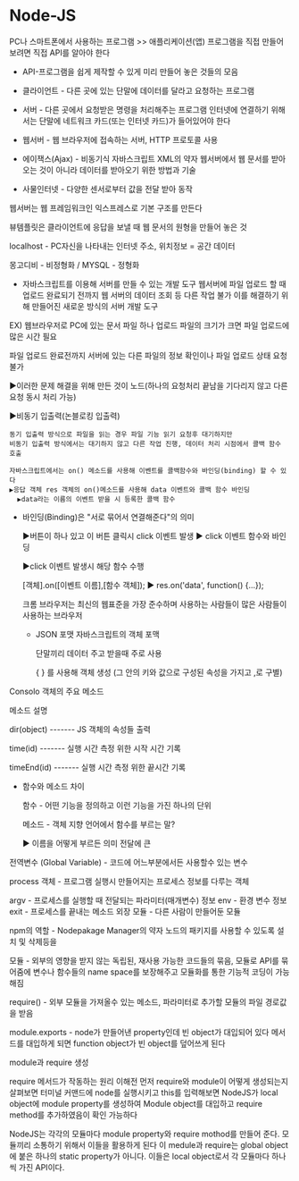 # Node-JS
  
  PC나 스마트폰에서 사용하는 프로그램 >> 애플리케이션(앱)
  프로그램을 직접 만들어 보려면 직접 API를 알아야 한다
  
  + API-프로그램을 쉽게 제작할 수 있게 미리 만들어 놓은 것들의 모음
  + 클라이언트 - 다른 곳에 있는 단말에 데이터를 달라고 요청하는 프로그램
  + 서버 - 다른 곳에서 요청받은 명령을 처리해주는 프로그램
  인터넷에 연결하기 위해서는 단말에 네트워크 카드(또는 인터넷 카드)가 들어있어야 한다
  + 웹서버 - 웹 브라우저에 접속하는 서버, HTTP 프로토콜 사용
  
  + 에이잭스(Ajax) - 비동기식 자바스크립트 XML의 약자
    웹서버에서 웹 문서를 받아오는 것이 아니라 데이터를 받아오기 위한 방법과 기술
    
  + 사물인터넷 - 다양한 센서로부터 값을 전달 받아 동작
  
  웹서버는 웹 프레임워크인 익스프레스로 기본 구조를 만든다
  
  뷰템플릿은 클라이언트에 응답을 보낼 때 웹 문서의 원형을 만들어 놓은 것
  
  localhost - PC자신을 나타내는 인터넷 주소, 위치정보 = 공간 데이터
  
  몽고디비 - 비정형화 / MYSQL - 정형화
  
  
  
  + 자바스크립트를 이용해 서버를 만들 수 있는 개발 도구
  웹서버에 파일 업로드 할 때 업로드 완료되기 전까지 웹 서버의 데이터 조회 등 다른 작업 불가
  이를 해결하기 위해 만들어진 새로운 방식의 서버 개발 도구
  
  EX) 웹브라우저로 PC에 있는 문서 파일 하나 업로드
  파일의 크기가 크면 파일 업로드에 많은 시간 필요
  
  파일 업로드 완료전까지 서버에 있는 다른 파일의 정보 확인이나 파일 업로드 상태 요청 불가
  
  ▶이러한 문제 해결을 위해 만든 것이 노드(하나의 요청처리 끝남을 기다리지 않고 다른 요청 동시 처리 가능)
  
  ▶비동기 입출력(논블로킹 입출력)
  
  
    동기 입출력 방식으로 파일을 읽는 경우 파일 기능 읽기 요청후 대기하지만
    비동기 입출력 방식에서는 대기하지 않고 다른 작업 진행, 데이터 처리 시점에서 콜백 함수 호출
    
    자바스크립트에서는 on() 메소드를 사용해 이벤트를 콜백함수와 바인딩(binding) 할 수 있다
    ▶응답 객체 res 객체의 on()메소드를 사용해 data 이벤트와 콜백 함수 바인딩
      ▶data라는 이름의 이벤트 받을 시 등록한 콜백 함수 

+ 바인딩(Binding)은 "서로 묶어서 연결해준다"의 의미

  ▶버튼이 하나 있고 이 버튼 클릭시 click 이벤트 발생 ▶ click 이벤트 함수와 바인딩
    
    ▶click 이벤트 발생시 해당 함수 수행
    
  [객체].on([이벤트 이름],[함수 객체]); ▶ res.on('data', function() {...});
  
  
  크롬 브라우저는 최신의 웹표준을 가장 준수하며 사용하는 사람들이 많은 사람들이 사용하는 브라우저
  
  + JSON 포맷
    자바스크립트의 객체 포맥
    
    단말끼리 데이터 주고 받을때 주로 사용
    
    { } 를 사용해 객체 생성 (그 안의 키와 값으로 구성된 속성을 가지고 ,로 구별)
    
Consolo 객체의 주요 메소드

  메소드             설명

dir(object) ------- JS 객체의 속성들 출력

  time(id)  ------- 실행 시간 측정 위한 시작 시간 기록
  
timeEnd(id) ------- 실행 시간 측정 위한 끝시간 기록


+ 함수와 메소드 차이

  함수 - 어떤 기능을 정의하고 이런 기능을 가진 하나의 단위
  
  메소드 - 객체 지향 언어에서 함수를 부르는 말?
  
  ▶ 이름을 어떻게 부르든 의미 전달에 큰 
  
전역변수 (Global Variable) - 코드에 어느부분에서든 사용할수 있는 변수

process 객체 - 프로그램 실행시 만들어지는 프로세스 정보를 다루는 객체

argv - 프로세스를 실행할 때 전달되는 파라미터(매개변수) 정보
env - 환경 변수 정보
exit - 프로세스를 끝내는 메소드
외장 모듈 - 다른 사람이 만들어둔 모듈

npm의 역할 - Nodepakage Manager의 약자
            노드의 패키지를 사용할 수 있도록 설치 및 삭제등을 
            
모듈 - 외부의 영향을 받지 않는 독립된, 재사용 가능한 코드들의 묶음,
       모듈로 API를 묶어줌에 변수나 함수들의 name space를 보장해주고 모듈화를 통한 기능적 코딩이 가능해짐
       
require() - 외부 모듈을 가져올수 있는 메소드, 파라미터로 추가할 모듈의 파일 경로값을 받음

module.exports - node가 만들어낸 property인데 빈 object가 대입되어 있다
                 메서드를 대입하게 되면 function object가 빈 object를 덮어쓰게 된다
              
module과 require 생성

require 메서드가 작동하는 원리 이해전 먼저 require와 module이 어떻게 생성되는지 살펴보면
터미널 커맨드에 node를 실행시키고 this를 입력해보면 NodeJS가 local object에 module property를 생성하여 Module object를 대입하고
require method를 추가하였음이 확인 가능하다

NodeJS는 각각의 모듈마다 module property와 require mothod를 만들어 준다. 모듈끼리 소통하기 위해서 이들을 활용하게 된다
이 medule과 require는 global object에 붙은 하나의 static property가 아니다. 이들은 local object로서 각 모듈마다 하나씩 가진
API이다.
